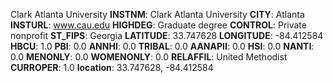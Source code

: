
Clark Atlanta University
**INSTNM**: Clark Atlanta University 
**CITY**: Atlanta 
**INSTURL**: www.cau.edu 
**HIGHDEG**: Graduate degree 
**CONTROL**: Private nonprofit 
**ST_FIPS**: Georgia 
**LATITUDE**: 33.747628 
**LONGITUDE**: -84.412584 
**HBCU**: 1.0 
**PBI**: 0.0 
**ANNHI**: 0.0 
**TRIBAL**: 0.0 
**AANAPII**: 0.0 
**HSI**: 0.0 
**NANTI**: 0.0 
**MENONLY**: 0.0 
**WOMENONLY**: 0.0 
**RELAFFIL**: United Methodist 
**CURROPER**: 1.0 
**location**: 33.747628, -84.412584 
